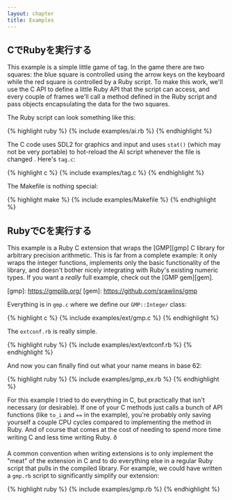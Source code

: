 ```yaml
---
layout: chapter
title: Examples
---
```


## CでRubyを実行する ##

This example is a simple little game of tag. In the game there are two
squares: the blue square is controlled using the arrow keys on the keyboard
while the red square is controlled by a Ruby script. To make this work,
we'll use the C API to define a little Ruby API that the script can access,
and every couple of frames we'll call a method defined in the Ruby script
and pass objects encapsulating the data for the two squares.

The Ruby script can look something like this:

{% highlight ruby %} {% include examples/ai.rb %} {% endhighlight %}

The C code uses SDL2 for graphics and input and uses `stat()` (which may not
be very portable) to hot-reload the AI script whenever the file is changed
. Here's `tag.c`:

{% highlight c %} {% include examples/tag.c %} {% endhighlight %}

The Makefile is nothing special:

{% highlight make %} {% include examples/Makefile %} {% endhighlight %}

## RubyでCを実行する ##

This example is a Ruby C extension that wraps the [GMP][gmp] C library for
arbitrary precision arithmetic. This is far from a complete example: it only
wraps the integer functions, implements only the basic functionality of the
library, and doesn't bother nicely integrating with Ruby's existing numeric
types. If you want a _really_ full example, check out the [GMP gem][gem].

[gmp]: https://gmplib.org/ [gem]: https://github.com/srawlins/gmp

Everything is in `gmp.c` where we define our `GMP::Integer` class:

{% highlight c %} {% include examples/ext/gmp.c %} {% endhighlight %}

The `extconf.rb` is really simple.

{% highlight ruby %} {% include examples/ext/extconf.rb %} {% endhighlight
%}

And now you can finally find out what your name means in base 62:

{% highlight ruby %} {% include examples/gmp_ex.rb %} {% endhighlight %}

For this example I tried to do everything in C, but practically that isn't
necessary (or desirable). If one of your C methods just calls a bunch of API
functions (like `to_i` and `==` in the example), you're probably only saving
yourself a couple CPU cycles compared to implementing the method in
Ruby. And of course that comes at the cost of needing to spend more time
writing C and less time writing Ruby. ð

A common convention when writing extensions is to only implement the "meat"
of the extension in C and to do everything else in a regular Ruby script
that pulls in the compiled library. For example, we could have written a
`gmp.rb` script to significantly simplify our extension:

{% highlight ruby %} {% include examples/gmp.rb %} {% endhighlight %}
